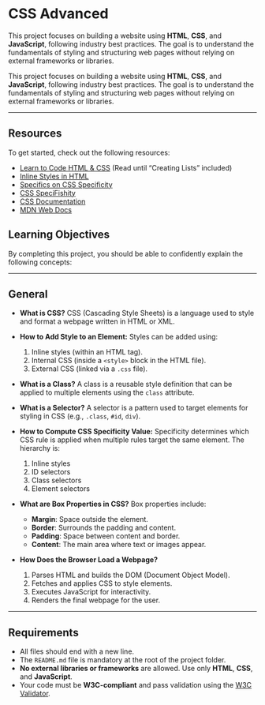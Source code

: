 # CSS Advanced

This project focuses on building a website using **HTML**, **CSS**, and **JavaScript**, following industry best practices. The goal is to understand the fundamentals of styling and structuring web pages without relying on external frameworks or libraries.



This project focuses on building a website using **HTML**, **CSS**, and **JavaScript**, following industry best practices. The goal is to understand the fundamentals of styling and structuring web pages without relying on external frameworks or libraries.

---

## Resources
To get started, check out the following resources:

- [Learn to Code HTML & CSS](https://learn.shayhowe.com/html-css/) (Read until “Creating Lists” included)
- [Inline Styles in HTML](https://developer.mozilla.org/en-US/docs/Web/HTML/Global_attributes/style)
- [Specifics on CSS Specificity](https://css-tricks.com/specifics-on-css-specificity/)
- [CSS SpeciFishity](https://css-tricks.com/css-specificity-wars/)
- [CSS Documentation](https://developer.mozilla.org/en-US/docs/Web/CSS)
- [MDN Web Docs](https://developer.mozilla.org/)

## Learning Objectives
By completing this project, you should be able to confidently explain the following concepts:

---

## General

- **What is CSS?**
  CSS (Cascading Style Sheets) is a language used to style and format a webpage written in HTML or XML.

- **How to Add Style to an Element:**
  Styles can be added using:
  1. Inline styles (within an HTML tag).
  2. Internal CSS (inside a `<style>` block in the HTML file).
  3. External CSS (linked via a `.css` file).

- **What is a Class?**
  A class is a reusable style definition that can be applied to multiple elements using the `class` attribute.

- **What is a Selector?**
  A selector is a pattern used to target elements for styling in CSS (e.g., `.class`, `#id`, `div`).

- **How to Compute CSS Specificity Value:**
  Specificity determines which CSS rule is applied when multiple rules target the same element. The hierarchy is:
  1. Inline styles
  2. ID selectors
  3. Class selectors
  4. Element selectors

- **What are Box Properties in CSS?**
  Box properties include:
  - **Margin**: Space outside the element.
  - **Border**: Surrounds the padding and content.
  - **Padding**: Space between content and border.
  - **Content**: The main area where text or images appear.

- **How Does the Browser Load a Webpage?**
  1. Parses HTML and builds the DOM (Document Object Model).
  2. Fetches and applies CSS to style elements.
  3. Executes JavaScript for interactivity.
  4. Renders the final webpage for the user.
---

## Requirements

- All files should end with a new line.
- The `README.md` file is mandatory at the root of the project folder.
- **No external libraries or frameworks** are allowed. Use only **HTML**, **CSS**, and **JavaScript**.
- Your code must be **W3C-compliant** and pass validation using the [W3C Validator](https://validator.w3.org/).